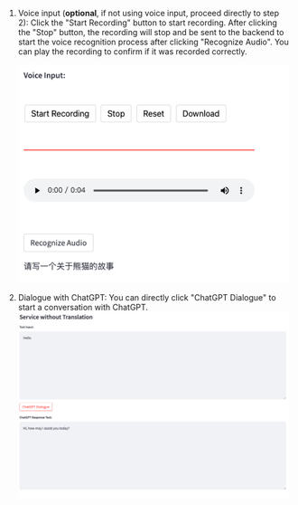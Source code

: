 1. Voice input (**optional**, if not using voice input, proceed directly to step 2): Click the "Start Recording" button to start recording. 
After clicking the "Stop" button, the recording will stop and be sent to the backend to start the voice recognition process after clicking "Recognize Audio". 
You can play the recording to confirm if it was recorded correctly.

   ![case1](../image/case1_2.png "case1")
2. Dialogue with ChatGPT: You can directly click "ChatGPT Dialogue" to start a conversation with ChatGPT.
![case1](../image/case1_4.png "case1") 